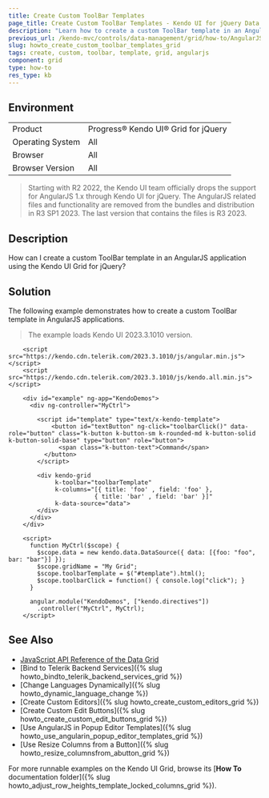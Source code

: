 ```yaml
---
title: Create Custom ToolBar Templates
page_title: Create Custom ToolBar Templates - Kendo UI for jQuery Data Grid
description: "Learn how to create a custom ToolBar template in an AngularJS application using the Kendo UI Grid for jQuery."
previous_url: /kendo-mvc/controls/data-management/grid/how-to/AngularJS/toolbar-template-with-angular, /controls/data-management/grid/how-to/AngularJS/toolbar-template-with-angular
slug: howto_create_custom_toolbar_templates_grid
tags: create, custom, toolbar, template, grid, angularjs
component: grid
type: how-to
res_type: kb
---
```


## Environment

<table>
 <tr>
  <td>Product</td>
  <td>Progress® Kendo UI® Grid for jQuery</td> 
 </tr>
 <tr>
  <td>Operating System</td>
  <td>All</td>
 </tr>
 <tr>
  <td>Browser</td>
  <td>All</td>
 </tr>
 <tr>
  <td>Browser Version</td>
  <td>All</td>
 </tr>
</table>

> Starting with R2 2022, the Kendo UI team officially drops the support for AngularJS 1.x through Kendo UI for jQuery. The AngularJS related files and functionality are removed from the bundles and distribution in R3 SP1 2023. The last version that contains the files is R3 2023.

## Description

How can I create a custom ToolBar template in an AngularJS application using the Kendo UI Grid for jQuery?

## Solution

The following example demonstrates how to create a custom ToolBar template in AngularJS applications.

> The example loads Kendo UI 2023.3.1010 version.

```dojo
    <script src="https://kendo.cdn.telerik.com/2023.3.1010/js/angular.min.js"></script>
    <script src="https://kendo.cdn.telerik.com/2023.3.1010/js/kendo.all.min.js"></script>

    <div id="example" ng-app="KendoDemos">
      <div ng-controller="MyCtrl">

        <script id="template" type="text/x-kendo-template">
            <button id="textButton" ng-click="toolbarClick()" data-role="button" class="k-button k-button-sm k-rounded-md k-button-solid k-button-solid-base" type="button" role="button">
              <span class="k-button-text">Command</span>
          </button>
        </script>

        <div kendo-grid
             k-toolbar="toolbarTemplate"
             k-columns="[{ title: 'foo' , field: 'foo' },
                        { title: 'bar' , field: 'bar' }]"
             k-data-source="data">
        </div>
      </div>
    </div>

    <script>
      function MyCtrl($scope) {
        $scope.data = new kendo.data.DataSource({ data: [{foo: "foo", bar: "bar"}] });
        $scope.gridName = "My Grid";
        $scope.toolbarTemplate = $("#template").html();
        $scope.toolbarClick = function() { console.log("click"); }
      }

      angular.module("KendoDemos", ["kendo.directives"])
        .controller("MyCtrl", MyCtrl);
    </script>
```

## See Also

* [JavaScript API Reference of the Data Grid](/api/javascript/ui/grid)
* [Bind to Telerik Backend Services]({% slug howto_bindto_telerik_backend_services_grid %})
* [Change Languages Dynamically]({% slug howto_dynamic_language_change %})
* [Create Custom Editors]({% slug howto_create_custom_editors_grid %})
* [Create Custom Edit Buttons]({% slug howto_create_custom_edit_buttons_grid %})
* [Use AngularJS in Popup Editor Templates]({% slug howto_use_angularin_popup_editor_templates_grid %})
* [Use Resize Columns from a Button]({% slug howto_resize_columnsfrom_abutton_grid %})

For more runnable examples on the Kendo UI Grid, browse its [**How To** documentation folder]({% slug howto_adjust_row_heights_template_locked_columns_grid %}).
